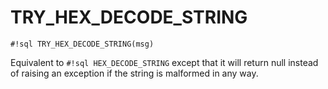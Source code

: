 # TRY_HEX_DECODE_STRING

`#!sql TRY_HEX_DECODE_STRING(msg)`

Equivalent to `#!sql HEX_DECODE_STRING` except that it will return null instead of raising
an exception if the string is malformed in any way.
